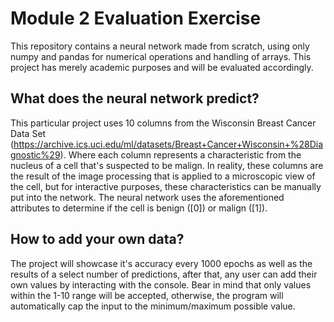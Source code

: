 # Module 2 Evaluation Exercise
 This repository contains a neural network made from scratch, using only numpy and pandas for numerical operations and handling of arrays. This project has merely academic purposes and will be evaluated accordingly.
 
 ## What does the neural network predict?
 This particular project uses 10 columns from the Wisconsin Breast Cancer Data Set (https://archive.ics.uci.edu/ml/datasets/Breast+Cancer+Wisconsin+%28Diagnostic%29). Where each column represents a characteristic from the nucleus of a cell that's suspected to be malign. In reality, these columns are the result of the image processing that is applied to a microscopic view of the cell, but for interactive purposes, these characteristics can be manually put into the network. The neural network uses the aforementioned attributes to determine if the cell is benign ([0]) or malign ([1]). 
 
 ## How to add your own data?
 The project will showcase it's accuracy every 1000 epochs as well as the results of a select number of predictions, after that, any user can add their own values by interacting with the console. Bear in mind that only values within the 1-10 range will be accepted, otherwise, the program will automatically cap the input to the minimum/maximum possible value. 

